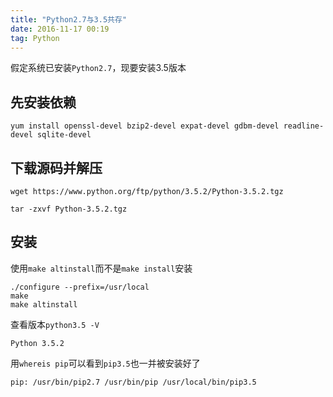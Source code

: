 ```yaml
---
title: "Python2.7与3.5共存"
date: 2016-11-17 00:19
tag: Python
---
```


假定系统已安装`Python2.7`，现要安装3.5版本

## 先安装依赖

```
yum install openssl-devel bzip2-devel expat-devel gdbm-devel readline-devel sqlite-devel
```

## 下载源码并解压

```
wget https://www.python.org/ftp/python/3.5.2/Python-3.5.2.tgz

tar -zxvf Python-3.5.2.tgz
```

## 安装
使用`make altinstall`而不是`make install`安装

```
./configure --prefix=/usr/local
make
make altinstall
```

查看版本`python3.5 -V`

```
Python 3.5.2
```

用`whereis pip`可以看到`pip3.5`也一并被安装好了

```
pip: /usr/bin/pip2.7 /usr/bin/pip /usr/local/bin/pip3.5
```